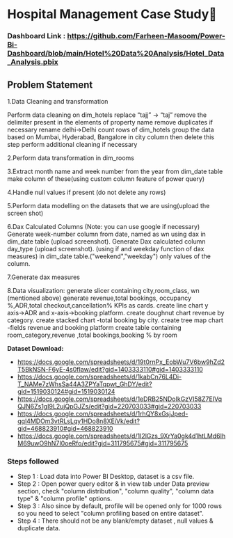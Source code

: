 # Hospital Management Case Study🏥

### Dashboard Link : https://github.com/Farheen-Masoom/Power-Bi-Dashboard/blob/main/Hotel%20Data%20Analysis/Hotel_Data_Analysis.pbix

## Problem Statement
1.Data Cleaning and transformation

Perform data cleaning on dim_hotels
replace “tajj” -> “taj”
remove the delimiter present in the elements of property name
remove duplicates if necessary
rename delhi->Delhi
count rows of dim_hotels 
group the data based on Mumbai, Hyderabad, Bangalore in city column then delete this step
perform additional cleaning if necessary

2.Perform data transformation in dim_rooms

3.Extract month name and week number from the year from dim_date table make column of these(using custom column feature of power query)

4.Handle null values if present (do not delete any rows)

5.Perform data modelling on the datasets that we are using(upload the screen shot)

6.Dax Calculated Columns (Note: you can use google if necessary)
Generate week-number column from date, named as wn using dax in dim_date table (upload screenshot).
Generate Dax calculated column day_type (upload screenshot). (using if and weekday function of dax measures) in dim_date table.("weekend","weekday") only values of the column.

7.Generate dax measures 

8.Data visualization:
generate slicer containing city,room_class, wn (mentioned above)
generate revenue,total bookings, occupancy %,ADR,total checkout,cancellation% KPIs as cards.
create line chart y axis→ADR and x-axis→booking platform.
create doughnut chart
revenue by category.
create stacked chart -total booking by city.
create tree map chart -fields revenue and booking platform
create table containing room_category,revenue ,total bookings,booking % by room

**Dataset Download:**
- https://docs.google.com/spreadsheets/d/19t0rnPx_EobWu7V6bw9hZd2T5BkNSN-F6yE-4s0fIaw/edit?gid=1403333110#gid=1403333110
- https://docs.google.com/spreadsheets/d/1kabCn76L4Di-T_NAMe7zWhsSa44A3ZPYaTqpwt_GhDY/edit?gid=1519030124#gid=1519030124
- https://docs.google.com/spreadsheets/d/1eDRB25NDoIkGzVI58Z7EIVqQJN6Zs1gI9L2ujQpGJZs/edit?gid=220703033#gid=220703033
- https://docs.google.com/spreadsheets/d/1rhQY8xGsjJped-qql4MDOm3vtRLsLqy1HDo8n8XEiVk/edit?gid=468823910#gid=468823910
- https://docs.google.com/spreadsheets/d/1I2lGzs_9XrYa0gk4d1htLMd6IhM69uwO9hN7I0oeRfo/edit?gid=311795675#gid=311795675



### Steps followed 

- Step 1 : Load data into Power BI Desktop, dataset is a csv file.
- Step 2 : Open power query editor & in view tab under Data preview section, check "column distribution", "column quality", "column data type" & "column profile" options.
- Step 3 : Also since by default, profile will be opened only for 1000 rows so you need to select "column profiling based on entire dataset".
- Step 4 : There should not be any blank/empty dataset , null values & duplicate data.

